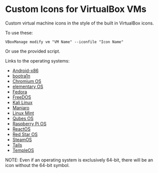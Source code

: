 # Custom Icons for VirtualBox VMs

Custom virtual machine icons in the style of the built in VirtualBox icons.

To use these:

	VBoxManage modify vm "VM Name" --iconfile "Icon Name"

Or use the provided script.

Links to the operating systems:

- [Android-x86](http://android-x86.org)
- [bootra1n](https://github.com/foxlet/bootra1n)
- [Chromium OS](https://chromium.org/chromium-os)
- [elementary OS](https://elementary.io)
- [Fedora](https://getfedora.org)
- [FreeDOS](https://freedos.org)
- [Kali Linux](https://kali.org)
- [Manjaro](https://manjaro.org)
- [Linux Mint](https://linuxmint.com)
- [Qubes OS](https://qubes-os.org)
- [Raspberry Pi OS](https://raspberrypi.org/downloads/raspberry-pi-desktop)
- [ReactOS](https://reactos.org)
- [Red Star OS](https://archiveos.org/redstar)
- [SteamOS](https://store.steampowered.com/steamos)
- [Tails](https://tails.boum.org)
- [TempleOS](https://templeos.org)

NOTE: Even if an operating system is exclusively 64-bit, there will be an icon without the 64-bit symbol.

